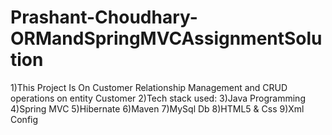 # Prashant-Choudhary-ORMandSpringMVCAssignmentSolution
1)This Project Is On Customer Relationship Management and CRUD operations on entity Customer
2)Tech stack used:
3)Java Programming
4)Spring MVC
5)Hibernate
6)Maven
7)MySql Db
8)HTML5 & Css
9)Xml Config
